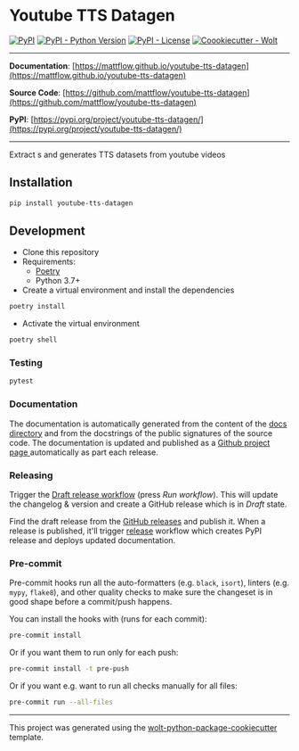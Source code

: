 # Youtube TTS Datagen

[![PyPI](https://img.shields.io/pypi/v/youtube-tts-datagen?style=flat-square)](https://pypi.python.org/pypi/youtube-tts-datagen/)
[![PyPI - Python Version](https://img.shields.io/pypi/pyversions/youtube-tts-datagen?style=flat-square)](https://pypi.python.org/pypi/youtube-tts-datagen/)
[![PyPI - License](https://img.shields.io/pypi/l/youtube-tts-datagen?style=flat-square)](https://pypi.python.org/pypi/youtube-tts-datagen/)
[![Coookiecutter - Wolt](https://img.shields.io/badge/cookiecutter-Wolt-00c2e8?style=flat-square&logo=cookiecutter&logoColor=D4AA00&link=https://github.com/woltapp/wolt-python-package-cookiecutter)](https://github.com/woltapp/wolt-python-package-cookiecutter)


---

**Documentation**: [https://mattflow.github.io/youtube-tts-datagen](https://mattflow.github.io/youtube-tts-datagen)

**Source Code**: [https://github.com/mattflow/youtube-tts-datagen](https://github.com/mattflow/youtube-tts-datagen)

**PyPI**: [https://pypi.org/project/youtube-tts-datagen/](https://pypi.org/project/youtube-tts-datagen/)

---

Extract s and generates TTS datasets from youtube videos

## Installation

```sh
pip install youtube-tts-datagen
```

## Development

* Clone this repository
* Requirements:
  * [Poetry](https://python-poetry.org/)
  * Python 3.7+
* Create a virtual environment and install the dependencies

```sh
poetry install
```

* Activate the virtual environment

```sh
poetry shell
```

### Testing

```sh
pytest
```

### Documentation

The documentation is automatically generated from the content of the [docs directory](./docs) and from the docstrings
 of the public signatures of the source code. The documentation is updated and published as a [Github project page
 ](https://pages.github.com/) automatically as part each release.

### Releasing

Trigger the [Draft release workflow](https://github.com/mattflow/youtube-tts-datagen/actions/workflows/draft_release.yml)
(press _Run workflow_). This will update the changelog & version and create a GitHub release which is in _Draft_ state.

Find the draft release from the
[GitHub releases](https://github.com/mattflow/youtube-tts-datagen/releases) and publish it. When
 a release is published, it'll trigger [release](https://github.com/mattflow/youtube-tts-datagen/blob/master/.github/workflows/release.yml) workflow which creates PyPI
 release and deploys updated documentation.

### Pre-commit

Pre-commit hooks run all the auto-formatters (e.g. `black`, `isort`), linters (e.g. `mypy`, `flake8`), and other quality
 checks to make sure the changeset is in good shape before a commit/push happens.

You can install the hooks with (runs for each commit):

```sh
pre-commit install
```

Or if you want them to run only for each push:

```sh
pre-commit install -t pre-push
```

Or if you want e.g. want to run all checks manually for all files:

```sh
pre-commit run --all-files
```

---

This project was generated using the [wolt-python-package-cookiecutter](https://github.com/woltapp/wolt-python-package-cookiecutter) template.
